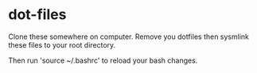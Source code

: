 # dot-files

Clone these somewhere on computer. Remove you dotfiles then sysmlink these files to your root directory.

Then run 'source ~/.bashrc' to reload your bash changes. 
